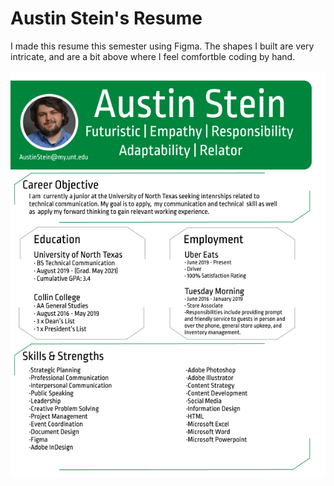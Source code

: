 # Austin Stein's Resume

I made this resume this semester using Figma. The shapes I built are very intricate, and are a bit above where I feel comfortble coding by hand.

![](img/Austin_Stein_Resume.png)
